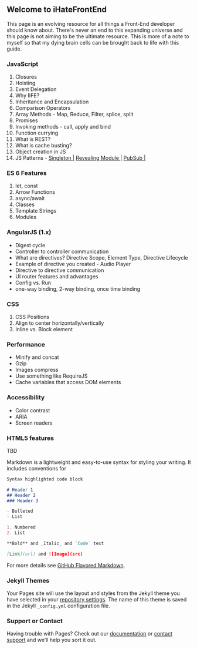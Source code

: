 ## Welcome to iHateFrontEnd

This page is an evolving resource for all things a Front-End developer should know about. There's never an end to this expanding universe and this page is not aiming to be the ultimate resource. This is more of a note to myself so that my dying brain cells can be brought back to life with this guide.

### JavaScript
1. Closures
2. Hoisting
3. Event Delegation
4. Why IIFE?
5. Inheritance and Encapsulation
6. Comparison Operators
7. Array Methods - Map, Reduce, Filter, splice, split
8. Promises
9. Invoking methods - call, apply and bind
10. Function currying
11. What is REST?
12. What is cache busting?
13. Object creation in JS
14. JS Patterns - [Singleton |](https://addyosmani.com/resources/essentialjsdesignpatterns/book/#singletonpatternjavascript) [Revealing Module |](https://addyosmani.com/resources/essentialjsdesignpatterns/book/#singletonpatternjavascript) [PubSub |](https://gist.github.com/learncodeacademy/777349747d8382bfb722)

### ES 6 Features
1. let, const
2. Arrow Functions
3. async/await
4. Classes
5. Template Strings
6. Modules

### AngularJS (1.x)
- Digest cycle
- Controller to controller communication
- What are directives? Directive Scope, Element Type, Directive Lifecycle
- Example of directive you created - Audio Player
- Directive to directive communication
- UI router features and advantages
- Config vs. Run
- one-way binding, 2-way binding, once time binding

### CSS 
1. CSS Positions
2. Align to center horizontally/vertically
3. Inline vs. Block element

### Performance
- Minify and concat
- Gzip
- Images compress
- Use something like RequireJS
- Cache variables that access DOM elements

### Accessibility
- Color contrast
- ARIA
- Screen readers

### HTML5 features
TBD

Markdown is a lightweight and easy-to-use syntax for styling your writing. It includes conventions for

```markdown
Syntax highlighted code block

# Header 1
## Header 2
### Header 3

- Bulleted
- List

1. Numbered
2. List

**Bold** and _Italic_ and `Code` text

[Link](url) and ![Image](src)
```

For more details see [GitHub Flavored Markdown](https://guides.github.com/features/mastering-markdown/).

### Jekyll Themes

Your Pages site will use the layout and styles from the Jekyll theme you have selected in your [repository settings](https://github.com/iwontcode/iHateFrontEnd/settings). The name of this theme is saved in the Jekyll `_config.yml` configuration file.

### Support or Contact

Having trouble with Pages? Check out our [documentation](https://help.github.com/categories/github-pages-basics/) or [contact support](https://github.com/contact) and we’ll help you sort it out.
